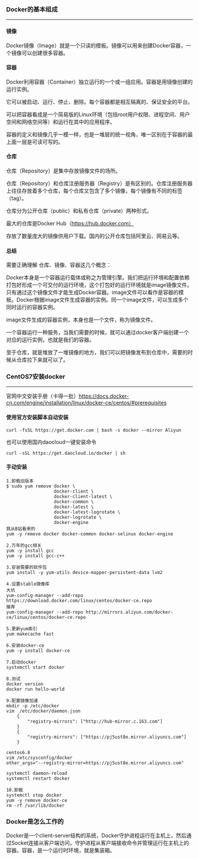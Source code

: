 

### Docker的基本组成

------

#### 镜像

Docker镜像（Image）就是一个只读的模板。镜像可以用来创建Docker容器，一个镜像可以创建很多容器。

#### 容器

Docker利用容器（Container）独立运行的一个或一组应用。容器是用镜像创建的运行实例。

它可以被启动、运行、停止、删除。每个容器都是相互隔离的、保证安全的平台。

可以把容器看成是一个简易版的Linux环境（包括root用户权限、进程空间、用户空间和网络空间等）和运行在其中的应用程序。

容器的定义和镜像几乎一模一样，也是一堆层的统一视角，唯一区别在于容器的最上面一层是可读可写的。

#### 仓库

仓库（Repository）是集中存放镜像文件的场所。

仓库（Repository）和仓库注册服务器（Registry）是有区别的。仓库注册服务器上往往存放着多个仓库，每个仓库又包含了多个镜像，每个镜像有不同的标签（tag）。

仓库分为公开仓库（public）和私有仓库（private）两种形式。

最大的仓库是Docker Hub（https://hub.docker.com）

存放了数量庞大的镜像供用户下载。国内的公开仓库包括阿里云、网易云等。

#### 总结

需要正确理解 仓库、镜像、容器这几个概念：

Docker本身是一个容器运行载体或称之为管理引擎。我们把运行环境和配置依赖打包好形成一个可交付的运行环境，这个打包好的运行环境就是image镜像文件。只有通过这个镜像文件才能生成Docker容器。image文件可以看作是容器的模板。Docker根据image文件生成容器的实例。同一个image文件，可以生成多个同时运行的容器实例。

image文件生成的容器实例，本身也是一个文件，称为镜像文件。

一个容器运行一种服务，当我们需要的时候，就可以通过docker客户端创建一个对应的运行实例，也就是我们的容器。

至于仓库，就是堆放了一堆镜像的地方，我们可以把镜像发布到仓库中，需要的时候从仓库拉下来就可以了。



### CentOS7安装docker

------

官网中文安装手册（卡得一批）https://docs.docker-cn.com/engine/installation/linux/docker-ce/centos/#prerequisites

#### 使用官方安装脚本自动安装

```shell
curl -fsSL https://get.docker.com | bash -s docker --mirror Aliyun
```

也可以使用国内daocloud一键安装命令

```shell
curl -sSL https://get.daocloud.io/docker | sh
```

#### 手动安装

```
1.卸载旧版本
$ sudo yum remove docker \
                  docker-client \
                  docker-client-latest \
                  docker-common \
                  docker-latest \
                  docker-latest-logrotate \
                  docker-logrotate \
                  docker-engine
我从B站看来的
yum -y remove docker docker-common docker-selinux docker-engine

2.万年的gcc相关
yum -y install gcc
yum -y install gcc-c++

3.安装需要的软件包
yum install -y yum-utils device-mapper-persistent-data lvm2

4.设置stable镜像库
大坑
yum-config-manager --add-repo https://download.docker.com/linux/centos/docker-ce.repo
推荐
yum-config-manager --add-repo http://mirrors.aliyun.com/docker-ce/linux/centos/docker-ce.repo

5.更新yum索引
yum makecache fast

6.安装docker-ce
yum -y install docker-ce

7.启动docker
systemctl start docker

8.测试
docker version
docker run hello-world

9.配置镜像加速
mkdir -p /etc/docker
vim  /etc/docker/daemon.json
  	{
		"registry-mirrors": ["http://hub-mirror.c.163.com"]
	}
	{
		"registry-mirrors": ["https://pj5ust8e.mirror.aliyuncs.com"]
	}

centos6.8
vim /etc/sysconfig/docker
other_args="--registry-mirror=https://pj5ust8e.mirror.aliyuncs.com"

systemctl daemon-reload
systemctl restart docker

10.卸载
systemctl stop docker
yum -y remove docker-ce
rm -rf /var/lib/docker
```

### Docker是怎么工作的

Docker是一个client-server结构的系统，Docker守护进程运行在主机上，然后通过Socket连接从客户端访问，守护进程从客户端接收命令并管理运行在主机上的容器。容器，是一个运行时环境，就是集装箱。